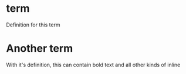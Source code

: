 # term
Definition for this term

# Another term
With it's definition, this can contain bold text and all other kinds of inline
